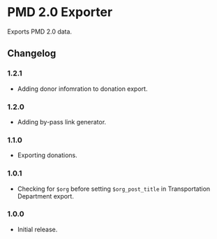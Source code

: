 # PMD 2.0 Exporter

Exports PMD 2.0 data.

## Changelog

### 1.2.1

- Adding donor infomration to donation export.

### 1.2.0

- Adding by-pass link generator.

### 1.1.0

- Exporting donations.

### 1.0.1

- Checking for `$org` before setting `$org_post_title` in Transportation Department export.

### 1.0.0

- Initial release.